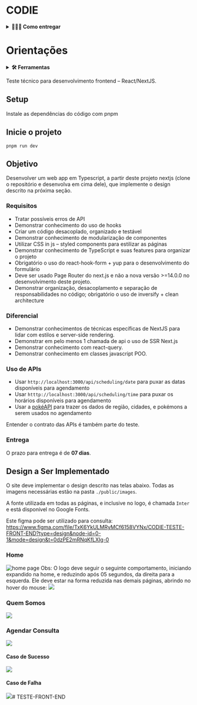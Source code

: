 # CODIE

<details>
  <summary>
    <strong>🤷🏽‍♀️ Como entregar</strong>
  </summary><br>

- **Envie o repositório do projeto concluído para este linkedin:** [Fernando-Codie](https://www.linkedin.com/in/fernando-maziero/)

</details>

# Orientações

<details>
  <summary>
    <strong>🛠 Ferramentas</strong>
  </summary><br>
  
 - [TypeScript](https://www.typescriptlang.org/)
 - [Yup](https://www.npmjs.com/package/yup?activeTab=readme)
 - [PNPM](https://pnpm.io/installation)
 - [ReactJS](https://react.dev/)
 - [Axios](https://axios-http.com/docs/intro)
 - [NextJS](https://nextjs.org/)
 - [Swiper](https://swiperjs.com/demos)
 - [Dotenv](https://www.npmjs.com/package/dotenv)
 - [Toastify](https://www.npmjs.com/package/react-toastify)
 - [React-Hook-Form](https://react-hook-form.com/)
 - [Styled-Components](https://styled-components.com/)

</details>
 
Teste técnico para desenvolvimento frontend – React/NextJS.

## Setup

Instale as dependências do código com pnpm

## Inicie o projeto
```shell
pnpm run dev

```

## Objetivo

Desenvolver um web app em Typescript, a partir deste projeto nextjs (clone o repositório e desenvolva em cima dele), que implemente o design descrito na próxima seção.

### Requisitos
- Tratar possíveis erros de API
- Demonstrar conhecimento do uso de hooks
- Criar um código desacoplado, organizado e testável
- Demonstrar conhecimento de modularização de componentes
- Utilizar CSS in js – styled components para estilizar as páginas
- Demonstrar conhecimento de TypeScript e suas features para organizar o projeto
- Obrigatório o uso do react-hook-form + yup para o desenvolvimento do formulário
- Deve ser usado Page Router do next.js e não a nova versão >=14.0.0 no desenvolvimento deste projeto.
- Demonstrar organização, desacoplamento e separação de responsabilidades no código; obrigatório o uso de inversify + clean architecture

### Diferencial
- Demonstrar conhecimentos de técnicas específicas de NextJS para lidar com estilos e server-side rendering.
- Demonstrar em pelo menos 1 chamada de api o uso de SSR Next.js
- Demonstrar conhecimento com react-query.
- Demonstrar conhecimento em classes javascript POO.

### Uso de APIs
- Usar `http://localhost:3000/api/scheduling/date` para puxar as datas disponíveis para agendamento
- Usar `htttp://localhost:3000/api/scheduling/time` para puxar os horários disponíveis para agendamento
- Usar a [pokéAPI](https://pokeapi.co/) para trazer os dados de região, cidades, e pokémons a serem usados no agendamento

Entender o contrato das APIs é também parte do teste.

### Entrega
O prazo para entrega é de **07 dias**.

## Design a Ser Implementado
O site deve implementar o design descrito nas telas abaixo. Todas as imagens necessárias estão na pasta `./public/images`.

A fonte utilizada em todas as páginas, e inclusive no logo, é chamada `Inter` e está disponível no Google Fonts.

Este figma pode ser utilizado para consulta: https://www.figma.com/file/TxK6YkULMRyMCf6158VYNx/CODIE-TESTE-FRONT-END?type=design&node-id=0-1&mode=design&t=0dzPE2mRNqKfLXIg-0

### Home
![home page](public/test-sample/Home.png)
Obs: O logo deve seguir o seguinte comportamento, iniciando expandido na home, e reduzindo após 05 segundos, da direita para a esquerda. Ele deve estar na forma reduzida nas demais páginas, abrindo no hover do mouse:
![](public/test-sample/logo-behavior.png)
### Quem Somos
![](public/test-sample/Quem%20Somos.png)
### Agendar Consulta
![](public/test-sample/Agendar%20Consulta.png)
#### Caso de Sucesso
![](public/test-sample/Agendar%20Consulta%20Sucesso.png)
#### Caso de Falha
![](public/test-sample/Agendar%20Consulta%20Falha.png)#   T E S T E - F R O N T - E N D  
 